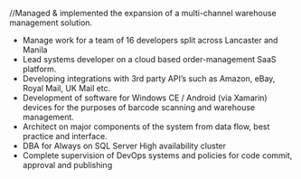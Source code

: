 ﻿//Managed & implemented the expansion of a multi-channel warehouse management solution.

- Manage work for a team of 16 developers split across Lancaster and Manila
- Lead systems developer on a cloud based order-management SaaS platform.
- Developing integrations with 3rd party API’s such as Amazon, eBay, Royal Mail, UK Mail etc.
- Development of software for Windows CE / Android (via Xamarin) devices for the purposes of barcode scanning and warehouse management.
- Architect on major components of the system from data flow, best practice and interface.
- DBA for Always on SQL Server High availability cluster
- Complete supervision of DevOps systems and policies for code commit, approval and publishing
